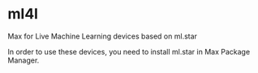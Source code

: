 # ml4l
Max for Live Machine Learning devices based on ml.star

In order to use these devices, you need to install ml.star in Max Package Manager.

